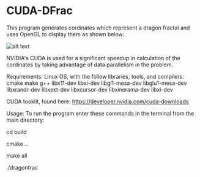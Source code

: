 # CUDA-DFrac

This program generates cordinates which represent a dragon fractal and uses OpenGL to display them as shown below:

![alt text](https://i.imgur.com/CLpNYtq.png)


NVIDIA's CUDA is used for a significant speedup in calculation of the cordinates by taking advantage of data parallelism in the problem.

Requirements:
Linux OS, with the follow libraries, tools, and compilers: 
cmake make g++ libx11-dev libxi-dev libgl1-mesa-dev libglu1-mesa-dev libxrandr-dev libxext-dev libxcursor-dev libxinerama-dev libxi-dev

CUDA tooklit, found here: https://developer.nvidia.com/cuda-downloads

Usage:
To run the program enter these commands in the terminal from the main directory:

cd build

cmake ..

make all

./dragonfrac

